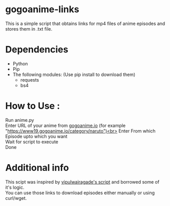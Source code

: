 # gogoanime-links
This is a simple script that obtains links for mp4 files of anime episodes and stores them in .txt file.

# Dependencies
* Python
* Pip
* The following modules:
  (Use pip install to download them)
  * requests
  * bs4
  
# How to Use :
Run anime.py<br>
Enter URL of your anime from <a href="gogoanime.io">gogoanime.io<a> (for example "https://www19.gogoanime.io/category/naruto")<br>
Enter From which Episode upto which you want<br>
Wait for script to execute<br>
Done<br>
  
# Additional info

This scipt was inspired by <a href="https://github.com/vipulwairagade/gogoanime">vipulwairagade's script<a> and borrowed some of it's logic.<br>
You can use those links to download episodes either manually or using curl/wget.
